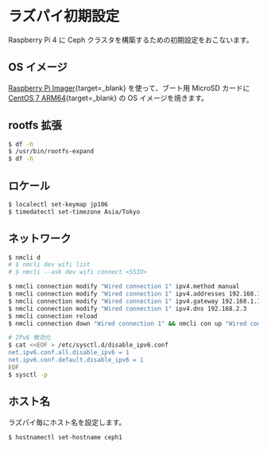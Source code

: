 # ラズパイ初期設定

Raspberry Pi 4 に Ceph クラスタを構築するための初期設定をおこないます。

## OS イメージ

[Raspberry Pi Imager](https://www.raspberrypi.org/software/){target=_blank} を使って、ブート用 MicroSD カードに [CentOS 7 ARM64](http://isoredirect.centos.org/altarch/7/isos/aarch64/){target=_blank} の OS イメージを焼きます。

## rootfs 拡張

```bash
$ df -h
$ /usr/bin/rootfs-expand
$ df -h
```

## ロケール

```bash
$ localectl set-keymap jp106
$ timedatectl set-timezone Asia/Tokyo
```

## ネットワーク

```bash
$ nmcli d
# $ nmcli dev wifi list
# $ nmcli --ask dev wifi connect <SSID>

$ nmcli connection modify "Wired connection 1" ipv4.method manual
$ nmcli connection modify "Wired connection 1" ipv4.addresses 192.168.1.21/24
$ nmcli connection modify "Wired connection 1" ipv4.gateway 192.168.1.1
$ nmcli connection modify "Wired connection 1" ipv4.dns 192.168.2.3
$ nmcli connection reload
$ nmcli connection down "Wired connection 1" && nmcli con up "Wired connection 1"

# IPv6 無効化
$ cat <<EOF > /etc/sysctl.d/disable_ipv6.conf
net.ipv6.conf.all.disable_ipv6 = 1
net.ipv6.conf.default.disable_ipv6 = 1
EOF
$ sysctl -p
```

## ホスト名

ラズパイ毎にホスト名を設定します。

```bash
$ hostnamectl set-hostname ceph1
```